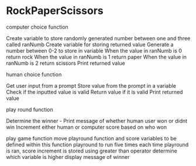 # RockPaperScissors


computer choice function

Create variable to store randomly generated number between one and three called ranNumb
Create variable for storing returned value 
Generate a number between 0-2 to store in variable
When the value in ranNumb is 0 return rock
When the value in ranNumb is 1 return paper
When the value in ranNumb is 2 return scissors
Print returned value


human choice function

Get user input from a prompt
Store value from the prompt in a variable
Check if the inputted value is valid
Return value if it is valid
Print returned value


play round function

Determine the winner -
Print message of whether human user won or didnt win
Increment either human or computer score based on who won


play game function
move playround function and score variables to be defined within this function
playround to run five times
each time playround is ran, score increment is stored
using greater than operator determine which variable is higher
display message of winner 

                                                                                                                                   